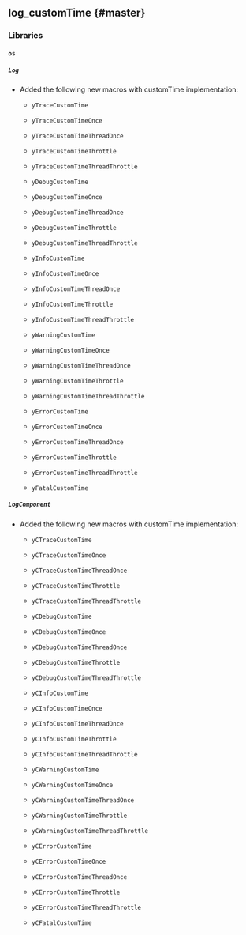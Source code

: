log_customTime {#master}
-----------

### Libraries

#### `os`

##### `Log`

* Added the following new macros with customTime implementation:
  * `yTraceCustomTime`
  * `yTraceCustomTimeOnce`
  * `yTraceCustomTimeThreadOnce`
  * `yTraceCustomTimeThrottle`
  * `yTraceCustomTimeThreadThrottle`

  * `yDebugCustomTime`
  * `yDebugCustomTimeOnce`
  * `yDebugCustomTimeThreadOnce`
  * `yDebugCustomTimeThrottle`
  * `yDebugCustomTimeThreadThrottle`

  * `yInfoCustomTime`
  * `yInfoCustomTimeOnce`
  * `yInfoCustomTimeThreadOnce`
  * `yInfoCustomTimeThrottle`
  * `yInfoCustomTimeThreadThrottle`

  * `yWarningCustomTime`
  * `yWarningCustomTimeOnce`
  * `yWarningCustomTimeThreadOnce`
  * `yWarningCustomTimeThrottle`
  * `yWarningCustomTimeThreadThrottle`

  * `yErrorCustomTime`
  * `yErrorCustomTimeOnce`
  * `yErrorCustomTimeThreadOnce`
  * `yErrorCustomTimeThrottle`
  * `yErrorCustomTimeThreadThrottle`

  * `yFatalCustomTime`

##### `LogComponent`

* Added the following new macros with customTime implementation:
  * `yCTraceCustomTime`
  * `yCTraceCustomTimeOnce`
  * `yCTraceCustomTimeThreadOnce`
  * `yCTraceCustomTimeThrottle`
  * `yCTraceCustomTimeThreadThrottle`

  * `yCDebugCustomTime`
  * `yCDebugCustomTimeOnce`
  * `yCDebugCustomTimeThreadOnce`
  * `yCDebugCustomTimeThrottle`
  * `yCDebugCustomTimeThreadThrottle`

  * `yCInfoCustomTime`
  * `yCInfoCustomTimeOnce`
  * `yCInfoCustomTimeThreadOnce`
  * `yCInfoCustomTimeThrottle`
  * `yCInfoCustomTimeThreadThrottle`

  * `yCWarningCustomTime`
  * `yCWarningCustomTimeOnce`
  * `yCWarningCustomTimeThreadOnce`
  * `yCWarningCustomTimeThrottle`
  * `yCWarningCustomTimeThreadThrottle`

  * `yCErrorCustomTime`
  * `yCErrorCustomTimeOnce`
  * `yCErrorCustomTimeThreadOnce`
  * `yCErrorCustomTimeThrottle`
  * `yCErrorCustomTimeThreadThrottle`

  * `yCFatalCustomTime`
